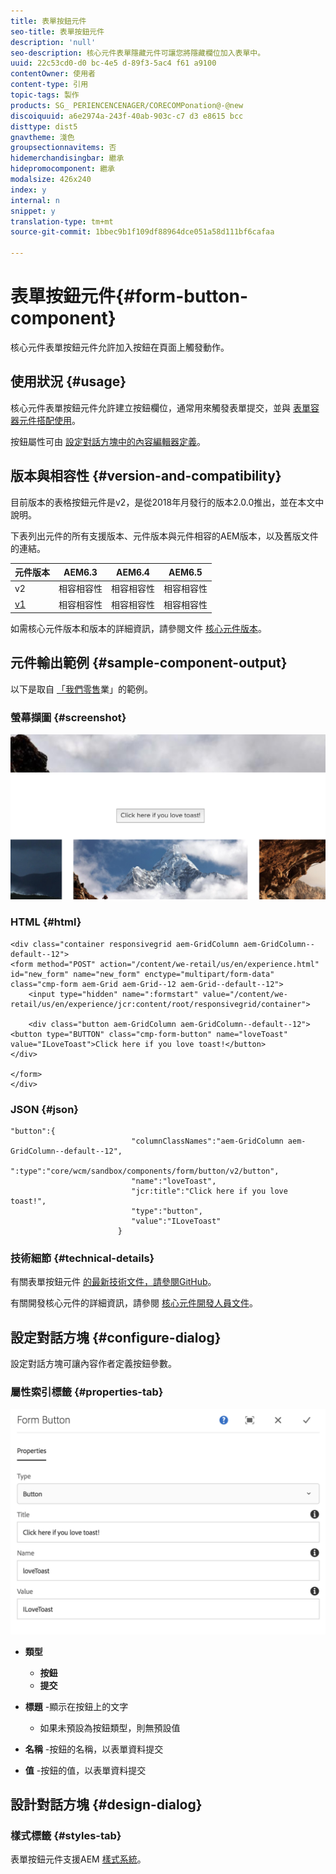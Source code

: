 ```yaml
---
title: 表單按鈕元件
seo-title: 表單按鈕元件
description: 'null'
seo-description: 核心元件表單隱藏元件可讓您將隱藏欄位加入表單中。
uuid: 22c53cd0-d0 bc-4e5 d-89f3-5ac4 f61 a9100
contentOwner: 使用者
content-type: 引用
topic-tags: 製作
products: SG_ PERIENCENCENAGER/CORECOMPonation@-@new
discoiquuid: a6e2974a-243f-40ab-903c-c7 d3 e8615 bcc
disttype: dist5
gnavtheme: 淺色
groupsectionnavitems: 否
hidemerchandisingbar: 繼承
hidepromocomponent: 繼承
modalsize: 426x240
index: y
internal: n
snippet: y
translation-type: tm+mt
source-git-commit: 1bbec9b1f109df88964dce051a58d111bf6cafaa

---
```



# 表單按鈕元件{#form-button-component}

核心元件表單按鈕元件允許加入按鈕在頁面上觸發動作。

## 使用狀況 {#usage}

核心元件表單按鈕元件允許建立按鈕欄位，通常用來觸發表單提交，並與 [表單容器元件搭配使用](form-container.md)。

按鈕屬性可由 [設定對話方塊中的內容編輯器定義](form-button.md)。

## 版本與相容性 {#version-and-compatibility}

目前版本的表格按鈕元件是v2，是從2018年月發行的版本2.0.0推出，並在本文中說明。

下表列出元件的所有支援版本、元件版本與元件相容的AEM版本，以及舊版文件的連結。

| 元件版本 | AEM6.3 | AEM6.4 | AEM6.5 |
|--- |--- |--- |--- |
| v2 | 相容相容性 | 相容相容性 | 相容相容性 |
| [v1](form-button-v1.md) | 相容相容性 | 相容相容性 | 相容相容性 |

如需核心元件版本和版本的詳細資訊，請參閱文件 [核心元件版本](versions.md)。

## 元件輸出範例 {#sample-component-output}

以下是取自 [「我們零售](https://helpx.adobe.com/experience-manager/6-5/sites/developing/using/we-retail.html)業」的範例。

### 螢幕擷圖 {#screenshot}

![](assets/screen_shot_2018-01-12at120021.png)

### HTML {#html}

```
<div class="container responsivegrid aem-GridColumn aem-GridColumn--default--12">
<form method="POST" action="/content/we-retail/us/en/experience.html" id="new_form" name="new_form" enctype="multipart/form-data" class="cmp-form aem-Grid aem-Grid--12 aem-Grid--default--12">
    <input type="hidden" name=":formstart" value="/content/we-retail/us/en/experience/jcr:content/root/responsivegrid/container">
    
    <div class="button aem-GridColumn aem-GridColumn--default--12">
<button type="BUTTON" class="cmp-form-button" name="loveToast" value="ILoveToast">Click here if you love toast!</button>
</div>

</form>
</div>
```

### JSON {#json}

```
"button":{  
                           "columnClassNames":"aem-GridColumn aem-GridColumn--default--12",
                           ":type":"core/wcm/sandbox/components/form/button/v2/button",
                           "name":"loveToast",
                           "jcr:title":"Click here if you love toast!",
                           "type":"button",
                           "value":"ILoveToast"
                        }
```

### 技術細節 {#technical-details}

有關表單按鈕元件 [的最新技術文件，請參閱GitHub](https://github.com/adobe/aem-core-wcm-components/blob/master/content/src/content/jcr_root/apps/core/wcm/components/form/button/v2/button)。

有關開發核心元件的詳細資訊，請參閱 [核心元件開發人員文件](developing.md)。

## 設定對話方塊 {#configure-dialog}

設定對話方塊可讓內容作者定義按鈕參數。

### 屬性索引標籤 {#properties-tab}

![](assets/screen_shot_2018-01-12at120433.png)

* **類型**

   * **按鈕**
   * **提交**

* **標題** -顯示在按鈕上的文字

   * 如果未預設為按鈕類型，則無預設值

* **名稱** -按鈕的名稱，以表單資料提交
* **值** -按鈕的值，以表單資料提交

## 設計對話方塊 {#design-dialog}

### 樣式標籤 {#styles-tab}

表單按鈕元件支援AEM [樣式系統](authoring.md#component-styling)。